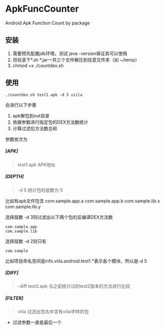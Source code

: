 ApkFuncCounter
==============

Android Apk Function Count by package

## 安装 ##

1.  需要预先配置jdk环境，测试 java -version保证其可以使用
2.  将目录下*.sh *.jar一共三个文件解压到任意文件夹（如 ~/temp）
3.  chmod +x ./countdex.sh

## 使用 ##

    ./countdex.sh test1.apk -d 5 viila

会进行以下步骤

1.  apk解包到out目录
2.  依据参数进行指定包的DEX方法数统计
3.  计算过滤后方法数总和

参数依次为

##### [APK]

> test1.apk   APK地址

##### [DEPTH]

> -d 5
> 统计包的层数为 5

比如有apk文件包含 
    com.sample.app.a
    com.sample.app.b
    com.sample.lib.x
    com.sample.lib.y

选择层数 -d 3则过滤出以下两个包的反编译DEX方法数

    com.sample.app
    com.sample.lib

选择层数 -d 2则只有

    com.sample

比如项目命名空间是info.viila.android.test1.*表示各个模块，所以是-d 5

##### [DIFF]

> -diff test2.apk
> 与之前统计过的test2版本的方法进行比较

##### [FILTER]

> viila
> 过滤出包名中含有viila字样的包

* 过滤参数一直是最后一个
